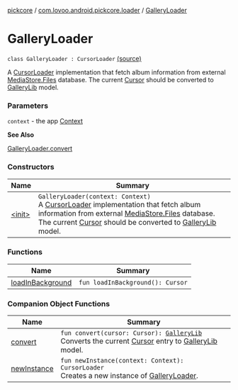 [pickcore](../../index.md) / [com.lovoo.android.pickcore.loader](../index.md) / [GalleryLoader](./index.md)

# GalleryLoader

`class GalleryLoader : CursorLoader` [(source)](https://github.com/lovoo/android-pickpic/blob/master/pickcore/src/main/kotlin/com/lovoo/android/pickcore/loader/GalleryLoader.kt#L21)

A [CursorLoader](#) implementation that fetch album information from external [MediaStore.Files](#)
database. The current [Cursor](#) should be converted to [GalleryLib](../../com.lovoo.android.pickcore.model/-gallery-lib/index.md) model.

### Parameters

`context` - the app [Context](#)

**See Also**

[GalleryLoader.convert](convert.md)

### Constructors

| Name | Summary |
|---|---|
| [&lt;init&gt;](-init-.md) | `GalleryLoader(context: Context)`<br>A [CursorLoader](#) implementation that fetch album information from external [MediaStore.Files](#) database. The current [Cursor](#) should be converted to [GalleryLib](../../com.lovoo.android.pickcore.model/-gallery-lib/index.md) model. |

### Functions

| Name | Summary |
|---|---|
| [loadInBackground](load-in-background.md) | `fun loadInBackground(): Cursor` |

### Companion Object Functions

| Name | Summary |
|---|---|
| [convert](convert.md) | `fun convert(cursor: Cursor): `[`GalleryLib`](../../com.lovoo.android.pickcore.model/-gallery-lib/index.md)<br>Converts the current [Cursor](#) entry to [GalleryLib](../../com.lovoo.android.pickcore.model/-gallery-lib/index.md) model. |
| [newInstance](new-instance.md) | `fun newInstance(context: Context): CursorLoader`<br>Creates a new instance of [GalleryLoader](./index.md). |
